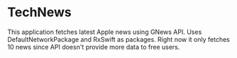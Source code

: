 # TechNews

This application fetches latest Apple news using GNews API. Uses DefaultNetworkPackage and RxSwift as packages.
Right now it only fetches 10 news since API doesn't provide more data to free users.
